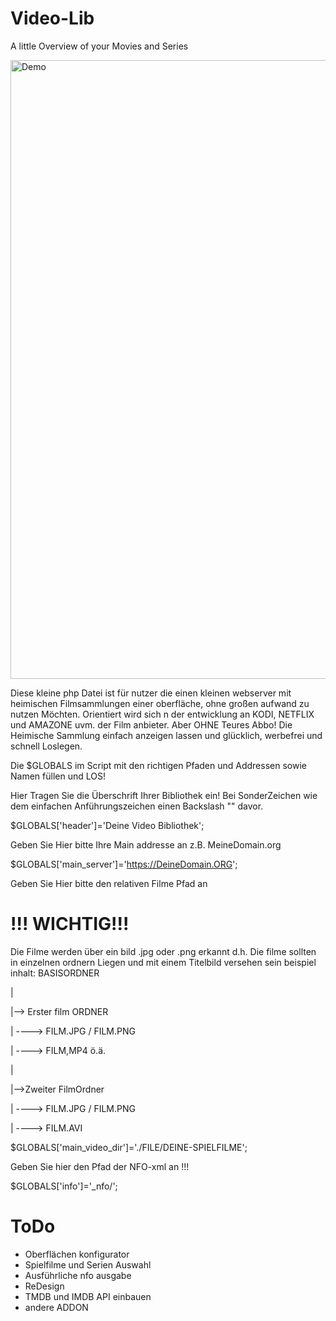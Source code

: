 # Video-Lib
A little Overview of your Movies and Series

<img width="1119" height="990" alt="Demo" src="https://github.com/user-attachments/assets/d03905de-7042-4903-bbe6-ba75c6ebff32" />



Diese kleine php Datei ist für nutzer die einen kleinen webserver mit heimischen Filmsammlungen
einer oberfläche, ohne großen aufwand zu nutzen Möchten. Orientiert wird sich n der entwicklung an KODI, NETFLIX und AMAZONE uvm. der Film anbieter.
Aber OHNE Teures Abbo!  Die Heimische Sammlung einfach anzeigen lassen und glücklich, werbefrei und schnell Loslegen.

Die $GLOBALS im Script mit den richtigen Pfaden und Addressen sowie Namen füllen und LOS!



Hier  Tragen Sie die Überschrift Ihrer Bibliothek ein! Bei SonderZeichen wie dem einfachen Anführungszeichen einen Backslash "\" davor.

$GLOBALS['header']='Deine Video Bibliothek';



Geben Sie Hier bitte Ihre Main addresse an z.B. MeineDomain.org

$GLOBALS['main_server']='https://DeineDomain.ORG';


Geben Sie Hier bitte den relativen Filme Pfad an
# !!! WICHTIG!!! 
Die Filme werden über ein bild .jpg oder .png erkannt d.h. Die filme sollten in
einzelnen ordnern Liegen und mit einem Titelbild versehen sein beispiel inhalt:
BASISORDNER

  |

  |--> Erster film ORDNER
 
  |  ----> FILM.JPG / FILM.PNG
 
  |  ----> FILM,MP4 ö.ä.
 
  |
 
  |-->Zweiter FilmOrdner
 
  |  ----> FILM.JPG / FILM.PNG
 
  |  ----> FILM.AVI
  

$GLOBALS['main_video_dir']='./FILE/DEINE-SPIELFILME';


Geben Sie hier den Pfad der NFO-xml an !!!

$GLOBALS['info']='_nfo/';

# ToDo

- Oberflächen konfigurator
- Spielfilme und Serien Auswahl
- Ausführliche nfo ausgabe
- ReDesign
- TMDB und IMDB API einbauen
- andere ADDON
